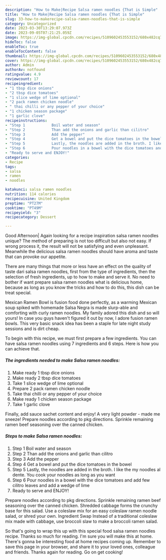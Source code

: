 ```yaml
---
description: "How to Make|Recipe Salsa ramen noodles {That is Simple"
title: "How to Make|Recipe Salsa ramen noodles {That is Simple"
slug: 33-how-to-makerecipe-salsa-ramen-noodles-that-is-simple
category: Uncategorized
date: 2023-03-30T13:29:07.973Z
date: 2023-09-05T07:21:25.059Z
image: https://img-global.cpcdn.com/recipes/5109602453553152/680x482cq70/salsa-ramen-noodles-recipe-main-photo.jpg
hideToc: false
enableToc: true
enableTocContent: false
thumbnail: https://img-global.cpcdn.com/recipes/5109602453553152/680x482cq70/salsa-ramen-noodles-recipe-main-photo.jpg
cover: https://img-global.cpcdn.com/recipes/5109602453553152/680x482cq70/salsa-ramen-noodles-recipe-main-photo.jpg
author: Admin
authorAv: notfound
ratingvalue: 4.9
reviewcount: 17
recipeingredient:
- "1 tbsp dice onions"
- "2 tbsp dice tomatoes"
- "1 slice wedge of lime optional"
- "2 pack ramen chicken noodle"
- " thai chilli or any pepper of your choice"
- "1 chicken season package"
- "1 garlic clove"
recipeinstructions:
- "Step 1            Boil water and season"
- "Step 2            Than add the onions and garlic than cilitro"
- "Step 3            Add the pepper"
- "Step 4            Get a bowel and put the dice tomatoes in the bowel"
- "Step 5            Lastly, the noodles are added in the broth. I like the my noodles al dente. You cook your noodles as long as you want"
- "Step 6            Pour noodles in a bowel with the dice tomatoes and add few cilitro leaves and add a wedge of lime"
- "Ready to serve and ENJOY!"
categories:
- Recipe
tags:
- salsa
- ramen
- noodles

katakunci: salsa ramen noodles 
nutrition: 114 calories
recipecuisine: United Kingdom
preptime: "PT27M"
cooktime: "PT49M"
recipeyield: "3"
recipecategory: Dessert

---
```



Good Afternoon| Again looking for a recipe inspiration salsa ramen noodles unique? The method of preparing is not too difficult but also not easy. If wrong process it, the result will not be satisfying and even unpleasant. Meanwhile the delicious salsa ramen noodles should have aroma and taste that can provoke our appetite.






There are many things that more or less have an effect on the quality of taste dari salsa ramen noodles, first from the type of ingredients, then the selection of fresh ingredients, up to how to make and serve it. No need to bother if want prepare salsa ramen noodles what is delicious home, because as long as you know the tricks and how to do this, this dish can be treat special.


Mexican Ramen Bowl is fusion food done perfectly, as a warming Mexican soup spiked with homemade Salsa Negra is made slurp-able and comforting with curly ramen noodles. My family adored this dish and so will yours! In case you guys haven&#39;t figured it out by now, I adore fusion ramen bowls. This very basic snack idea has been a staple for late night study sessions and is dirt cheap.


To begin with this recipe, we must first prepare a few ingredients. You can have salsa ramen noodles using 7 ingredients and 6 steps. Here is how you can achieve that.

<!--inarticleads1-->

##### The ingredients needed to make Salsa ramen noodles:

1. Make ready 1 tbsp dice onions
1. Make ready 2 tbsp dice tomatoes
1. Take 1 slice wedge of lime optional
1. Prepare 2 pack ramen chicken noodle
1. Take  thai chilli or any pepper of your choice
1. Make ready 1 chicken season package
1. Take 1 garlic clove


Finally, add sauce sachet content and enjoy! A very light powder - made me sneeze! Prepare noodles according to pkg directions. Sprinkle remaining ramen beef seasoning over the canned chicken. 

<!--inarticleads2-->

##### Steps to make Salsa ramen noodles:

1. Step 1            Boil water and season
1. Step 2            Than add the onions and garlic than cilitro
1. Step 3            Add the pepper
1. Step 4            Get a bowel and put the dice tomatoes in the bowel
1. Step 5            Lastly, the noodles are added in the broth. I like the my noodles al dente. You cook your noodles as long as you want
1. Step 6            Pour noodles in a bowel with the dice tomatoes and add few cilitro leaves and add a wedge of lime
1. Ready to serve and ENJOY!

Prepare noodles according to pkg directions. Sprinkle remaining ramen beef seasoning over the canned chicken. Shredded cabbage forms the crunchy base for this salad. Use a coleslaw mix for an easy coleslaw ramen noodle salad, or shred your own. Ingredient Swap Instead of a traditional coleslaw mix made with cabbage, use broccoli slaw to make a broccoli ramen salad. 

So that's going to wrap this up with this special food salsa ramen noodles recipe. Thanks so much for reading. I'm sure you will make this at home. There's gonna be interesting food at home recipes coming up. Remember to save this page in your browser, and share it to your loved ones, colleague and friends. Thanks again for reading. Go on get cooking!

